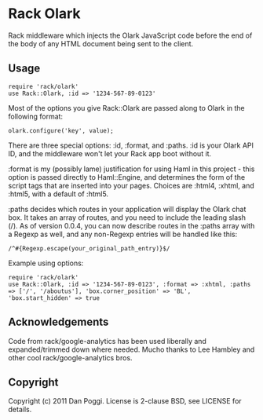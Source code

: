# Rack Olark
Rack middleware which injects the Olark JavaScript code before the end of the body of any HTML document being sent to the client. 

## Usage

    require 'rack/olark'
    use Rack::Olark, :id => '1234-567-89-0123'

Most of the options you give Rack::Olark are passed along to Olark in the following format:

    olark.configure('key', value);

There are three special options: :id, :format, and :paths. :id is your Olark API ID, and the middleware won't let your Rack app boot without it.

:format is my (possibly lame) justification for using Haml in this project - this option is passed directly to Haml::Engine, and determines the form of the script tags that are inserted into your pages. Choices are :html4, :xhtml, and :html5, with a default of :html5.

:paths decides which routes in your application will display the Olark chat box. It takes an array of routes, and you need to include the leading slash (/). As of version 0.0.4, you can now describe routes in the :paths array with a Regexp as well, and any non-Regexp entries will be handled like this:

    /^#{Regexp.escape(your_original_path_entry)}$/

Example using options:

    require 'rack/olark'
    use Rack::Olark, :id => '1234-567-89-0123', :format => :xhtml, :paths => ['/', '/aboutus'], 'box.corner_position' => 'BL', 'box.start_hidden' => true

## Acknowledgements

Code from rack/google-analytics has been used liberally and expanded/trimmed down where needed. Mucho thanks to Lee Hambley and other cool rack/google-analytics bros.

## Copyright

Copyright (c) 2011 Dan Poggi. License is 2-clause BSD, see LICENSE for details.
